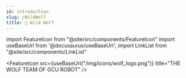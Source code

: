```yaml
---
id: introduction
slug: /WildWolf
title: 🐺 Wild Wolf
---
```


import FeatureIcon from "@site/src/components/FeatureIcon"
import useBaseUrl from '@docusaurus/useBaseUrl';
import LinkList from "@site/src/components/LinkList"

<FeatureIcon src={useBaseUrl("/img/icons/wolf_logo.png")} title="THE WOLF TEAM OF GCU ROBOT" />
